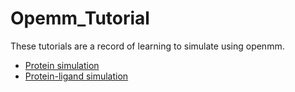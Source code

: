 # Opemm_Tutorial
These tutorials are a record of learning to simulate using openmm.  
- [Protein simulation](https://github.com/Zuttergutao/Opemm_Tutorial/blob/main/protein)    
- [Protein-ligand simulation](https://github.com/Zuttergutao/Opemm_Tutorial/blob/main/itp2xml)
